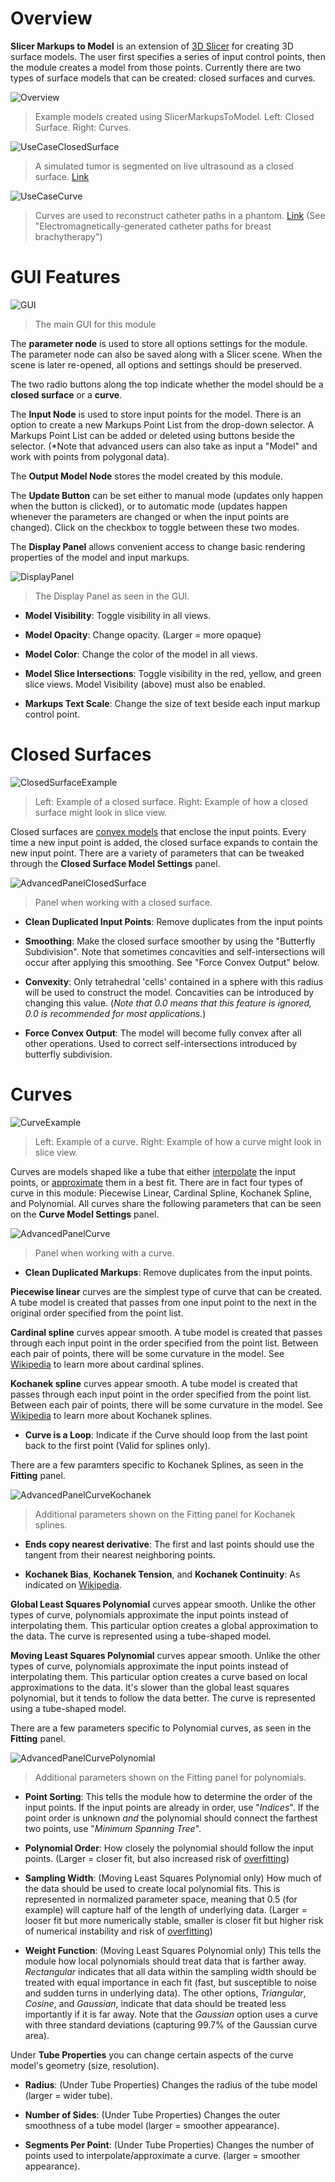 # Overview

**Slicer Markups to Model** is an extension of [3D Slicer](https://www.slicer.org/) for creating 3D surface models. The user first specifies a series of input control points, then the module creates a model from those points. Currently there are two types of surface models that can be created: closed surfaces and curves.

![Overview](https://raw.githubusercontent.com/SlicerIGT/SlicerMarkupsToModel/master/Screenshots/Overview.png?raw=true)
> Example models created using SlicerMarkupsToModel. Left: Closed Surface. Right: Curves.

![UseCaseClosedSurface](https://raw.githubusercontent.com/SlicerIGT/SlicerMarkupsToModel/master/Screenshots/UseCaseIntraopTumorSegmentation.PNG)
> A simulated tumor is segmented on live ultrasound as a closed surface. [Link](https://dx.doi.org/10.1109/TBME.2015.2466591)

![UseCaseCurve](https://raw.githubusercontent.com/SlicerIGT/SlicerMarkupsToModel/master/Screenshots/UseCaseCatheterReconstruction.PNG)
> Curves are used to reconstruct catheter paths in a phantom. [Link](http://imno.ca/sites/default/files/ImNO%202017%20Full%20Program.pdf) (See "Electromagnetically-generated catheter paths for breast brachytherapy")

# GUI Features

![GUI](https://raw.githubusercontent.com/SlicerIGT/SlicerMarkupsToModel/master/Screenshots/GUI.png)
> The main GUI for this module

The **parameter node** is used to store all options settings for the module. The parameter node can also be saved along with a Slicer scene. When the scene is later re-opened, all options and settings should be preserved.

The two radio buttons along the top indicate whether the model should be a **closed surface** or a **curve**.

The **Input Node** is used to store input points for the model. There is an option to create a new Markups Point List from the drop-down selector. A Markups Point List can be added or deleted using buttons beside the selector. (*Note that advanced users can also take as input a "Model" and work with points from polygonal data).

The **Output Model Node** stores the model created by this module.

The **Update Button** can be set either to manual mode (updates only happen when the button is clicked), or to automatic mode (updates happen whenever the parameters are changed or when the input points are changed). Click on the checkbox to toggle between these two modes.

The **Display Panel** allows convenient access to change basic rendering properties of the model and input markups.

![DisplayPanel](https://raw.githubusercontent.com/SlicerIGT/SlicerMarkupsToModel/master/Screenshots/DisplayPanel.png)
> The Display Panel as seen in the GUI.

- **Model Visibility**: Toggle visibility in all views.

- **Model Opacity**: Change opacity. (Larger = more opaque)

- **Model Color**: Change the color of the model in all views.

- **Model Slice Intersections**: Toggle visibility in the red, yellow, and green slice views. Model Visibility (above) must also be enabled.

- **Markups Text Scale**: Change the size of text beside each input markup control point.

# Closed Surfaces

![ClosedSurfaceExample](https://raw.githubusercontent.com/SlicerIGT/SlicerMarkupsToModel/master/Screenshots/ClosedSurfaceExample.png)
> Left: Example of a closed surface. Right: Example of how a closed surface might look in slice view.

Closed surfaces are [convex models](https://en.wikipedia.org/wiki/Convex_hull) that enclose the input points. Every time a new input point is added, the closed surface expands to contain the new input point. There are a variety of parameters that can be tweaked through the **Closed Surface Model Settings** panel.

![AdvancedPanelClosedSurface](https://raw.githubusercontent.com/SlicerIGT/SlicerMarkupsToModel/master/Screenshots/AdvancedPanelClosedSurface.png)
> Panel when working with a closed surface.

- **Clean Duplicated Input Points**: Remove duplicates from the input points

- **Smoothing**: Make the closed surface smoother by using the "Butterfly Subdivision". Note that sometimes concavities and self-intersections will occur after applying this smoothing. See "Force Convex Output" below.

- **Convexity**: Only tetrahedral 'cells' contained in a sphere with this radius will be used to construct the model. Concavities can be introduced by changing this value. (*Note that 0.0 means that this feature is ignored, 0.0 is recommended for most applications.*)

- **Force Convex Output**: The model will become fully convex after all other operations. Used to correct self-intersections introduced by butterfly subdivision.

# Curves

![CurveExample](https://raw.githubusercontent.com/SlicerIGT/SlicerMarkupsToModel/master/Screenshots/CurveExample.png)
> Left: Example of a curve. Right: Example of how a curve might look in slice view.

Curves are models shaped like a tube that either [interpolate](https://en.wikipedia.org/wiki/Spline_interpolation) the input points, or [approximate](https://en.wikipedia.org/wiki/Polynomial_regression) them in a best fit. There are in fact four types of curve in this module: Piecewise Linear, Cardinal Spline, Kochanek Spline, and Polynomial. All curves share the following parameters that can be seen on the **Curve Model Settings** panel.

![AdvancedPanelCurve](https://raw.githubusercontent.com/SlicerIGT/SlicerMarkupsToModel/master/Screenshots/AdvancedPanelCurve.png)
> Panel when working with a curve.

- **Clean Duplicated Markups**: Remove duplicates from the input points.

**Piecewise linear** curves are the simplest type of curve that can be created. A tube model is created that passes from one input point to the next in the original order specified from the point list.

**Cardinal spline** curves appear smooth. A tube model is created that passes through each input point in the order specified from the point list. Between each pair of points, there will be some curvature in the model. See [Wikipedia](https://en.wikipedia.org/wiki/Cubic_Hermite_spline#Cardinal_spline) to learn more about cardinal splines.

**Kochanek spline** curves appear smooth. A tube model is created that passes through each input point in the order specified from the point list. Between each pair of points, there will be some curvature in the model. See [Wikipedia](https://en.wikipedia.org/wiki/Kochanek%E2%80%93Bartels_spline) to learn more about Kochanek splines.

- **Curve is a Loop**: Indicate if the Curve should loop from the last point back to the first point (Valid for splines only).

There are a few paramters specific to Kochanek Splines, as seen in the **Fitting** panel.

![AdvancedPanelCurveKochanek](https://raw.githubusercontent.com/SlicerIGT/SlicerMarkupsToModel/master/Screenshots/AdvancedPanelCurveKochanek.png)
> Additional parameters shown on the Fitting panel for Kochanek splines.

- **Ends copy nearest derivative**: The first and last points should use the tangent from their nearest neighboring points.

- **Kochanek Bias**, **Kochanek Tension**, and **Kochanek Continuity**: As indicated on [Wikipedia](https://en.wikipedia.org/wiki/Kochanek%E2%80%93Bartels_spline).

**Global Least Squares Polynomial** curves appear smooth. Unlike the other types of curve, polynomials approximate the input points instead of interpolating them. This particular option creates a global approximation to the data. The curve is represented using a tube-shaped model.

**Moving Least Squares Polynomial** curves appear smooth. Unlike the other types of curve, polynomials approximate the input points instead of interpolating them. This particular option creates a curve based on local approximations to the data. It's slower than the global least squares polynomial, but it tends to follow the data better. The curve is represented using a tube-shaped model.

There are a few parameters specific to Polynomial curves, as seen in the **Fitting** panel.

![AdvancedPanelCurvePolynomial](https://raw.githubusercontent.com/SlicerIGT/SlicerMarkupsToModel/master/Screenshots/AdvancedPanelCurvePolynomial.png)
> Additional parameters shown on the Fitting panel for polynomials.

- **Point Sorting**: This tells the module how to determine the order of the input points. If the input points are already in order, use "*Indices*". If the point order is unknown *and* the polynomial should connect the farthest two points, use "*Minimum Spanning Tree*".

- **Polynomial Order**: How closely the polynomial should follow the input points. (Larger = closer fit, but also increased risk of [overfitting](https://en.wikipedia.org/wiki/Overfitting))

- **Sampling Width**: (Moving Least Squares Polynomial only) How much of the data should be used to create local polynomial fits. This is represented in normalized parameter space, meaning that 0.5 (for example) will capture half of the length of underlying data. (Larger = looser fit but more numerically stable, smaller is closer fit but higher risk of numerical instability and risk of [overfitting](https://en.wikipedia.org/wiki/Overfitting))

- **Weight Function**: (Moving Least Squares Polynomial only) This tells the module how local polynomials should treat data that is farther away. *Rectangular* indicates that all data within the sampling width should be treated with equal importance in each fit (fast, but susceptible to noise and sudden turns in underlying data). The other options, *Triangular*, *Cosine*, and *Gaussian*, indicate that data should be treated less importantly if it is far away. Note that the *Gaussian* option uses a curve with three standard deviations (capturing 99.7% of the Gaussian curve area).

Under **Tube Properties** you can change certain aspects of the curve model's geometry (size, resolution).

- **Radius**: (Under Tube Properties) Changes the radius of the tube model (larger = wider tube).

- **Number of Sides**: (Under Tube Properties) Changes the outer smoothness of a tube model (larger = smoother appearance).

- **Segments Per Point**: (Under Tube Properties) Changes the number of points used to interpolate/approximate a curve. (larger = smoother appearance).

